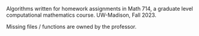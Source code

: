 Algorithms written for homework assignments in Math 714, a graduate level computational mathematics course.
UW-Madison, Fall 2023.

Missing files / functions are owned by the professor. 
